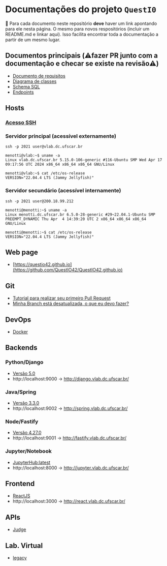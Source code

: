 # Documentações do projeto `QuestI0`

🚨 Para cada documento neste repositório **deve** haver um link apontando para ele nesta página. O mesmo para novos respositórios (incluir um README.md e linkar aqui). Isso facilita encontrar toda a documentação a partir de um mesmo lugar. 

## Documentos principais (⚠️fazer PR junto com a documentação e checar se existe na revisão⚠️)

- [Documento de requisitos](https://docs.google.com/document/d/1mrN9p3zhKcqRMqToB9Mj0hIYp-NVSA3TKEJNZaxD_MU/edit)
- [Diagrama de classes](https://lucid.app/lucidchart/f5e6c5eb-463a-4fad-a00e-e6fe9bb9619d/edit?invitationId=inv_e14c10db-b853-4ef4-ab46-31e7446cf394&page=HWEp-vi-RSFO#)
- [Schema SQL](SQL/Schema.md)
- [Endpoints](Back-API/README.md)

## Hosts

### [Acesso SSH](DevOps/SSH.md)

### Servidor principal (acessível externamente)

```
ssh -p 2021 user@vlab.dc.ufscar.br 

menotti@vlab:~$ uname -a 
Linux vlab.dc.ufscar.br 5.15.0-106-generic #116-Ubuntu SMP Wed Apr 17 09:17:56 UTC 2024 x86_64 x86_64 x86_64 GNU/Linux

menotti@vlab:~$ cat /etc/os-release 
VERSION="22.04.4 LTS (Jammy Jellyfish)"
```

### Servidor secundário (acessível internamente)

```
ssh -p 2021 user@200.18.99.212 

menotti@menotti:~$ uname -a
Linux menotti.dc.ufscar.br 6.5.0-28-generic #29~22.04.1-Ubuntu SMP PREEMPT_DYNAMIC Thu Apr  4 14:39:20 UTC 2 x86_64 x86_64 x86_64 GNU/Linux

menotti@menotti:~$ cat /etc/os-release 
VERSION="22.04.4 LTS (Jammy Jellyfish)"
```

## Web page 

* [https://questio42.github.io](https://github.com/QuestIO42/QuestIO42.github.io)

## Git

* [Tutorial para realizar seu primeiro Pull Request](https://github.com/PortalLD/Documentacao/blob/main/Versionamento/PR%20-%20Git%20e%20GitHub.md)
* [Minha Branch está desatualizada, o que eu devo fazer?](Versionamento/atualizando%20sua%20branch.md)

## DevOps

* [Docker](https://github.com/QuestIO42/DevOps)

## Backends

### Python/Django

* [Versão 5.0](https://github.com/QuestIO42/App-backend-django)
* http://localhost:9000 -> http://django.vlab.dc.ufscar.br/

### Java/Spring

* [Versão 3.3.0](https://github.com/QuestIO42/App-backend-Spring)
* http://localhost:9002 -> http://spring.vlab.dc.ufscar.br/

### Node/Fastify

* [Versão 4.27.0](https://github.com/QuestIO42/App-backend-Node.js)
* http://localhost:9001 -> http://fastify.vlab.dc.ufscar.br/

### Jupyter/Notebook

* [JupyterHub:latest](https://github.com/QuestIO42/DevOps/tree/main/jupyter/)
* http://localhost:8000 -> http://jupyter.vlab.dc.ufscar.br/

## Frontend 

* [ReactJS](https://github.com/QuestIO42/App-frontend)
* http://localhost:3000 -> http://react.vlab.dc.ufscar.br/

## APIs

* [Judge](https://github.com/QuestIO42/Judge-API)

## Lab. Virtual

* [legacy](https://github.com/QuestIO42/vlab)
